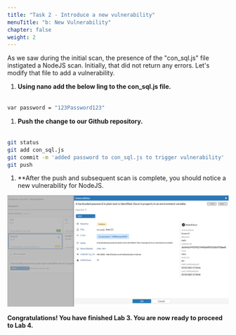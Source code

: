```yaml
---
title: "Task 2 - Introduce a new vulnerability"
menuTitle: "b: New Vulnerability"
chapter: false
weight: 2
---
```


As we saw during the initial scan, the presence of the "con_sql.js" file instigated a NodeJS scan.  Initially, that did not return any errors.  Let's modify that file to add a vulnerability.

1. **Using nano add the below ling to the con_sql.js file.**

```sh

var password = "123Password123"

```

1. **Push the change to our Github repository.**

```sh

git status
git add con_sql.js
git commit -m 'added password to con_sql.js to trigger vulnerability'
git push

```
1. **After the push and subsequent scan is complete, you should notice a new vulnerability for NodeJS.

![scan6](../img/passwordjs.png)


**Congratulations!  You have finished Lab 3.  You are now ready to proceed to Lab 4.**


